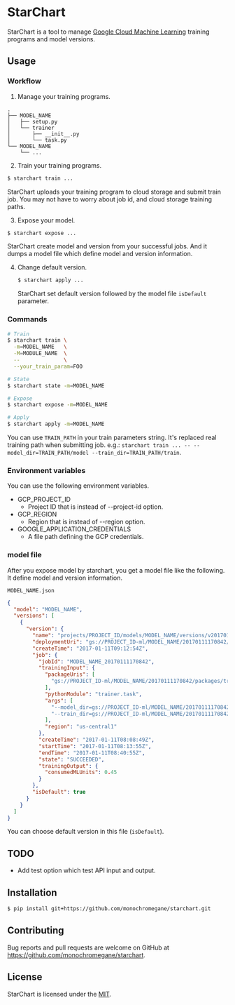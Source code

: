 # StarChart

StarChart is a tool to manage [Google Cloud Machine Learning](https://cloud.google.com/products/machine-learning/) training programs and model versions.

## Usage

### Workflow

1. Manage your training programs.

  ```
  .
  ├── MODEL_NAME
  │   ├── setup.py
  │   └── trainer
  │       ├── __init__.py
  │       └── task.py
  └── MODEL_NAME
      └── ...
  ```

2. Train your training programs.

  ```sh
  $ starchart train ...
  ```

  StarChart uploads your training program to cloud storage and submit train job.
  You may not have to worry about job id, and cloud storage training paths.

3. Expose your model.

  ```sh
  $ starchart expose ...
  ```

  StarChart create model and version from your successful jobs.
  And it dumps a model file which define model and version information.

4. Change default version.

   ```sh
   $ starchart apply ...
   ```

   StarChart set default version followed by the model file `isDefault` parameter.

### Commands

```sh
# Train
$ starchart train \
  -m=MODEL_NAME   \
  -M=MODULE_NAME  \
  --              \
  --your_train_param=FOO

# State
$ starchart state -m=MODEL_NAME

# Expose
$ starchart expose -m=MODEL_NAME

# Apply
$ starchart apply -m=MODEL_NAME
```

You can use `TRAIN_PATH` in your train parameters string. It's replaced real training path when submitting job.
e.g.: `starchart train ... -- --model_dir=TRAIN_PATH/model --train_dir=TRAIN_PATH/train`.

### Environment variables

You can use the following environment variables.

- GCP\_PROJECT\_ID
  - Project ID that is instead of --project-id option.
- GCP\_REGION
  - Region that is instead of --region option.
- GOOGLE\_APPLICATION\_CREDENTIALS
  - A file path defining the GCP credentials.

### model file

After you expose model by starchart, you get a model file like the following.
It define model and version information.

`MODEL_NAME.json`

```json
{
  "model": "MODEL_NAME",
  "versions": [
    {
      "version": {
        "name": "projects/PROJECT_ID/models/MODEL_NAME/versions/v20170111170842",
        "deploymentUri": "gs://PROJECT_ID-ml/MODEL_NAME/20170111170842/model",
        "createTime": "2017-01-11T09:12:54Z",
        "job": {
          "jobId": "MODEL_NAME_20170111170842",
          "trainingInput": {
            "packageUris": [
              "gs://PROJECT_ID-ml/MODEL_NAME/20170111170842/packages/trainer-0.0.0.tar.gz"
            ],
            "pythonModule": "trainer.task",
            "args": [
              "--model_dir=gs://PROJECT_ID-ml/MODEL_NAME/20170111170842/model",
              "--train_dir=gs://PROJECT_ID-ml/MODEL_NAME/20170111170842/train",
            ],
            "region": "us-central1"
          },
          "createTime": "2017-01-11T08:08:49Z",
          "startTime": "2017-01-11T08:13:55Z",
          "endTime": "2017-01-11T08:40:55Z",
          "state": "SUCCEEDED",
          "trainingOutput": {
            "consumedMLUnits": 0.45
          }
        },
        "isDefault": true
      }
    }
  ]
}
```

You can choose default version in this file (`isDefault`).

## TODO

- Add test option which test API input and output.

## Installation

```sh
$ pip install git+https://github.com/monochromegane/starchart.git
```

## Contributing

Bug reports and pull requests are welcome on GitHub at https://github.com/monochromegane/starchart.


## License

StarChart is licensed under the [MIT](http://opensource.org/licenses/MIT).

